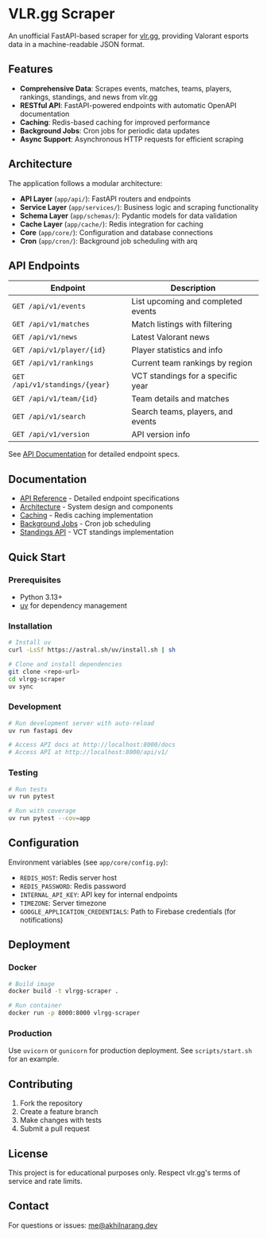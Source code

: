 # VLR.gg Scraper

An unofficial FastAPI-based scraper for [vlr.gg](https://www.vlr.gg), providing Valorant esports data in a machine-readable JSON format.

## Features

- **Comprehensive Data**: Scrapes events, matches, teams, players, rankings, standings, and news from vlr.gg
- **RESTful API**: FastAPI-powered endpoints with automatic OpenAPI documentation
- **Caching**: Redis-based caching for improved performance
- **Background Jobs**: Cron jobs for periodic data updates
- **Async Support**: Asynchronous HTTP requests for efficient scraping

## Architecture

The application follows a modular architecture:

- **API Layer** (`app/api/`): FastAPI routers and endpoints
- **Service Layer** (`app/services/`): Business logic and scraping functionality
- **Schema Layer** (`app/schemas/`): Pydantic models for data validation
- **Cache Layer** (`app/cache/`): Redis integration for caching
- **Core** (`app/core/`): Configuration and database connections
- **Cron** (`app/cron/`): Background job scheduling with arq

## API Endpoints

| Endpoint | Description |
|----------|-------------|
| `GET /api/v1/events` | List upcoming and completed events |
| `GET /api/v1/matches` | Match listings with filtering |
| `GET /api/v1/news` | Latest Valorant news |
| `GET /api/v1/player/{id}` | Player statistics and info |
| `GET /api/v1/rankings` | Current team rankings by region |
| `GET /api/v1/standings/{year}` | VCT standings for a specific year |
| `GET /api/v1/team/{id}` | Team details and matches |
| `GET /api/v1/search` | Search teams, players, and events |
| `GET /api/v1/version` | API version info |

See [API Documentation](docs/api.md) for detailed endpoint specs.

## Documentation

- [API Reference](docs/api.md) - Detailed endpoint specifications
- [Architecture](docs/architecture.md) - System design and components
- [Caching](docs/caching.md) - Redis caching implementation
- [Background Jobs](docs/cron.md) - Cron job scheduling
- [Standings API](docs/standings.md) - VCT standings implementation

## Quick Start

### Prerequisites

- Python 3.13+
- [uv](https://astral.sh/uv) for dependency management

### Installation

```bash
# Install uv
curl -LsSf https://astral.sh/uv/install.sh | sh

# Clone and install dependencies
git clone <repo-url>
cd vlrgg-scraper
uv sync
```

### Development

```bash
# Run development server with auto-reload
uv run fastapi dev

# Access API docs at http://localhost:8000/docs
# Access API at http://localhost:8000/api/v1/
```

### Testing

```bash
# Run tests
uv run pytest

# Run with coverage
uv run pytest --cov=app
```

## Configuration

Environment variables (see `app/core/config.py`):

- `REDIS_HOST`: Redis server host
- `REDIS_PASSWORD`: Redis password
- `INTERNAL_API_KEY`: API key for internal endpoints
- `TIMEZONE`: Server timezone
- `GOOGLE_APPLICATION_CREDENTIALS`: Path to Firebase credentials (for notifications)

## Deployment

### Docker

```bash
# Build image
docker build -t vlrgg-scraper .

# Run container
docker run -p 8000:8000 vlrgg-scraper
```

### Production

Use `uvicorn` or `gunicorn` for production deployment. See `scripts/start.sh` for an example.

## Contributing

1. Fork the repository
2. Create a feature branch
3. Make changes with tests
4. Submit a pull request

## License

This project is for educational purposes only. Respect vlr.gg's terms of service and rate limits.

## Contact

For questions or issues: [me@akhilnarang.dev](mailto:me@akhilnarang.dev)